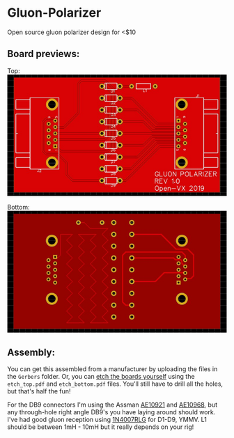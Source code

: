 # Gluon-Polarizer
Open source gluon polarizer design for &lt;$10

## Board previews:
Top:
![pcb top](preview_top.jpg)

Bottom:
![pcb bottom](preview_bottom.jpg)

## Assembly:
You can get this assembled from a manufacturer by uploading the files in the `Gerbers` folder. Or, you can [etch the boards yourself](https://www.youtube.com/watch?v=YJgX9Na4rWw) using the `etch_top.pdf` and `etch_bottom.pdf` files. You'll still have to drill all the holes, but that's half the fun!

For the DB9 connectors I'm using the Assman [AE10921](https://www.digikey.com/product-detail/en/assmann-wsw-components/A-DF-09-A-KG-T2S/AE10921-ND/1241800) and [AE10968](https://www.digikey.com/product-detail/en/assmann-wsw-components/A-DS-09-A-KG-T2S/AE10968-ND/1241804), but any through-hole right angle DB9's you have laying around should work. I've had good gluon reception using [1N4007RLG](https://www.digikey.com/product-detail/en/on-semiconductor/1N4007RLG/1N4007RLGOSTR-ND/918021) for D1-D9, YMMV. L1 should be between 1mH - 10mH but it really depends on your rig! 
